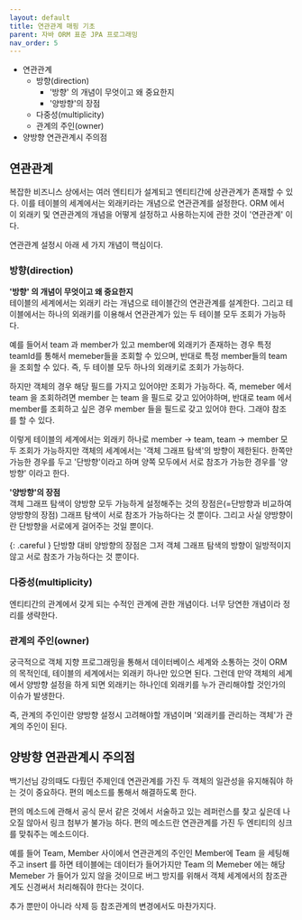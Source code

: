 ```yaml
---
layout: default
title: 연관관계 매핑 기초
parent: 자바 ORM 표준 JPA 프로그래밍
nav_order: 5
---
```


- 연관관계
  - 방향(direction)
    - '방향' 의 개념이 무엇이고 왜 중요한지
    - '양방향'의 장점  
  - 다중성(multiplicity)  
  - 관계의 주인(owner)
- 양방향 연관관계시 주의점

## 연관관계
복잡한 비즈니스 상에서는 여러 엔티티가 설계되고 엔티티간에 상관관계가 존재할 수 있다. 이를 테이블의 세계에서는 외래키라는 개념으로 연관관계를 설정한다.
ORM 에서 이 외래키 및 연관관계의 개념을 어떻게 설정하고 사용하는지에 관한 것이 '연관관계' 이다.

연관관계 설정시 아래 세 가지 개념이 핵심이다.

### 방향(direction)

<b>'방향' 의 개념이 무엇이고 왜 중요한지</b>
<br>
테이블의 세계에서는 외래키 라는 개념으로 테이블간의 연관관계를 설계한다. 그리고 테이블에서는 하나의 외래키를 이용해서 연관관계가 있는 두 테이블 모두 조회가 가능하다.

예를 들어서 team 과 member가 있고 member에 외래키가 존재하는 경우 특정 teamId를 통해서 memeber들을 조회할 수 있으며,
반대로 특정 member들의 team 을 조회할 수 있다. 즉, 두 테이블 모두 하나의 외래키로 조회가 가능하다.

하지만 객체의 경우 해당 필드를 가지고 있어야만 조회가 가능하다. 즉, memeber 에서 team 을 조회하려면 member 는 team 을 필드로 갖고 있어야하며,
반대로 team 에서 member를 조회하고 싶은 경우 member 들을 필드로 갖고 있어야 한다. 그래야 참조를 할 수 있다.

이렇게 테이블의 세계에서는 외래키 하나로 member -> team, team -> member 모두 조회가 가능하지만 객체의 세계에서는 '객체 그래프 탐색'의 방향이 제한된다.
한쪽만 가능한 경우를 두고 '단방향'이라고 하며 양쪽 모두에서 서로 참조가 가능한 경우를 '양방향' 이라고 한다.

<b>'양방향'의 장점</b>
<br>
객체 그래프 탐색이 양방향 모두 가능하게 설정해주는 것의 장점은(=단방향과 비교하여 양방향의 장점) 그래프 탐색이 서로 참조가 가능하다는 것 뿐이다.
그리고 사실 양방향이란 단방향을 서로에게 걸어주는 것일 뿐이다.

{: .careful }
단방향 대비 양방향의 장점은 그저 객체 그래프 탐색의 방향이 일방적이지 않고 서로 참조가 가능하다는 것 뿐이다.

### 다중성(multiplicity)

엔티티간의 관계에서 갖게 되는 수적인 관계에 관한 개념이다. 너무 당연한 개념이라 정리를 생략한다.

### 관계의 주인(owner)

궁극적으로 객체 지향 프로그래밍을 통해서 데이터베이스 세계와 소통하는 것이 ORM의 목적인데, 테이블의 세계에서는 외래키 하나만 있으면 된다.
그런데 만약 객체의 세계에서 양방향 설정을 하게 되면 외래키는 하나인데 외래키를 누가 관리해야할 것인가의 이슈가 발생한다.

즉, 관계의 주인이란 양방향 설정시 고려해야할 개념이며 '외래키를 관리하는 객체'가 관계의 주인이 된다.

## 양방향 연관관계시 주의점
백기선님 강의때도 다뤘던 주제인데 연관관계를 가진 두 객체의 일관성을 유지해줘야 하는 것이 중요하다.
편의 메소드를 통해서 해결하도록 한다.

편의 메소드에 관해서 공식 문서 같은 것에서 서술하고 있는 레퍼런스를 찾고 싶은데 나오질 않아서 링크 첨부가 불가능 하다.
편의 메소드란 연관관계를 가진 두 엔티티의 싱크를 맞춰주는 메소드이다.

예를 들어 Team, Member 사이에서 연관관계의 주인인 Member에 Team 을 세팅해주고 insert 를 하면 테이블에는 데이터가 들어가지만
Team 의 Memeber 에는 해당 Memeber 가 들어가 있지 않을 것이므로 버그 방지를 위해서 객체 세계에서의 참조관계도 신경써서 처리해줘야 한다는 것이다.

추가 뿐만이 아니라 삭제 등 참조관계의 변경에서도 마찬가지다.
